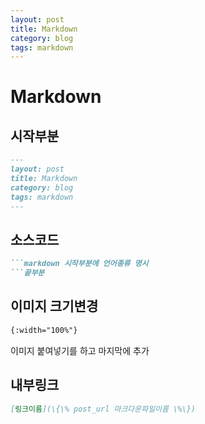 ```yaml
---
layout: post
title: Markdown
category: blog
tags: markdown
---
```

# Markdown

## 시작부분
```markdown
---
layout: post
title: Markdown
category: blog
tags: markdown
---
```

## 소스코드
```markdown
```markdown 시작부분에 언어종류 명시
```끝부분
```

## 이미지 크기변경
```markdown
{:width="100%"}
```
이미지 붙여넣기를 하고 마지막에 추가

## 내부링크
```markdown
[링크이름](\{\% post_url 마크다운파일이름 \%\})
```